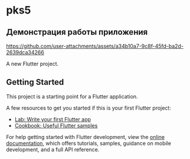 # pks5
## Демонстрация работы приложения
https://github.com/user-attachments/assets/a34b10a7-9c8f-45fd-ba2d-2639dca34266


A new Flutter project.

## Getting Started

This project is a starting point for a Flutter application.

A few resources to get you started if this is your first Flutter project:

- [Lab: Write your first Flutter app](https://docs.flutter.dev/get-started/codelab)
- [Cookbook: Useful Flutter samples](https://docs.flutter.dev/cookbook)

For help getting started with Flutter development, view the
[online documentation](https://docs.flutter.dev/), which offers tutorials,
samples, guidance on mobile development, and a full API reference.
